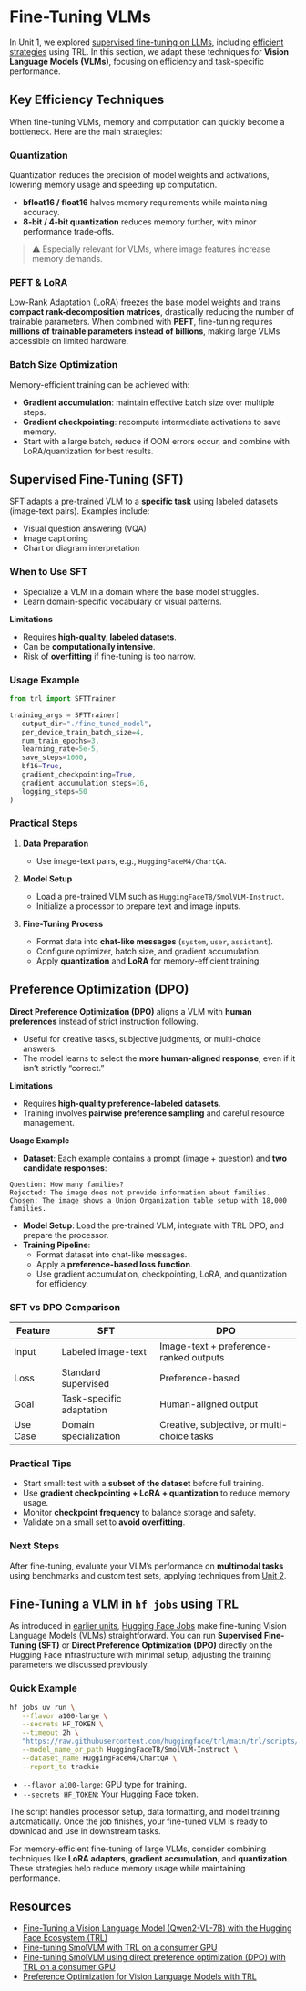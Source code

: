# Fine-Tuning VLMs

In Unit 1, we explored [supervised fine-tuning on LLMs](../unit1/3), including [efficient strategies](../unit1/3a) using TRL. In this section, we adapt these techniques for **Vision Language Models (VLMs)**, focusing on efficiency and task-specific performance.


## Key Efficiency Techniques

When fine-tuning VLMs, memory and computation can quickly become a bottleneck. Here are the main strategies:

### Quantization

Quantization reduces the precision of model weights and activations, lowering memory usage and speeding up computation.
- **bfloat16 / float16** halves memory requirements while maintaining accuracy.
- **8-bit / 4-bit quantization** reduces memory further, with minor performance trade-offs.
> ⚠️ Especially relevant for VLMs, where image features increase memory demands.

### PEFT & LoRA

Low-Rank Adaptation (LoRA) freezes the base model weights and trains **compact rank-decomposition matrices**, drastically reducing the number of trainable parameters. When combined with **PEFT**, fine-tuning requires **millions of trainable parameters instead of billions**, making large VLMs accessible on limited hardware.

### Batch Size Optimization

Memory-efficient training can be achieved with:
- **Gradient accumulation**: maintain effective batch size over multiple steps.  
- **Gradient checkpointing**: recompute intermediate activations to save memory.  
- Start with a large batch, reduce if OOM errors occur, and combine with LoRA/quantization for best results.


## Supervised Fine-Tuning (SFT)

SFT adapts a pre-trained VLM to a **specific task** using labeled datasets (image-text pairs). Examples include:
- Visual question answering (VQA)  
- Image captioning  
- Chart or diagram interpretation  

### When to Use SFT
- Specialize a VLM in a domain where the base model struggles.  
- Learn domain-specific vocabulary or visual patterns.  

**Limitations**
- Requires **high-quality, labeled datasets**.  
- Can be **computationally intensive**.  
- Risk of **overfitting** if fine-tuning is too narrow.  

### Usage Example

```python
from trl import SFTTrainer

training_args = SFTTrainer(
   output_dir="./fine_tuned_model",
   per_device_train_batch_size=4,
   num_train_epochs=3,
   learning_rate=5e-5,
   save_steps=1000,
   bf16=True,
   gradient_checkpointing=True,
   gradient_accumulation_steps=16,
   logging_steps=50
)
```

### Practical Steps

1. **Data Preparation**  
   - Use image-text pairs, e.g., `HuggingFaceM4/ChartQA`.

2. **Model Setup**  
   - Load a pre-trained VLM such as `HuggingFaceTB/SmolVLM-Instruct`.  
   - Initialize a processor to prepare text and image inputs.

3. **Fine-Tuning Process**  
   - Format data into **chat-like messages** (`system`, `user`, `assistant`).  
   - Configure optimizer, batch size, and gradient accumulation.  
   - Apply **quantization** and **LoRA** for memory-efficient training.  

## Preference Optimization (DPO)

**Direct Preference Optimization (DPO)** aligns a VLM with **human preferences** instead of strict instruction following.  
- Useful for creative tasks, subjective judgments, or multi-choice answers.  
- The model learns to select the **more human-aligned response**, even if it isn’t strictly “correct.”

**Limitations**  
- Requires **high-quality preference-labeled datasets**.  
- Training involves **pairwise preference sampling** and careful resource management.  

**Usage Example**  

- **Dataset**: Each example contains a prompt (image + question) and **two candidate responses**:

```text
Question: How many families?
Rejected: The image does not provide information about families.
Chosen: The image shows a Union Organization table setup with 18,000 families.
```

- **Model Setup**: Load the pre-trained VLM, integrate with TRL DPO, and prepare the processor.  
- **Training Pipeline**:  
  - Format dataset into chat-like messages.  
  - Apply a **preference-based loss function**.  
  - Use gradient accumulation, checkpointing, LoRA, and quantization for efficiency.  

### SFT vs DPO Comparison

| Feature | SFT | DPO |
|---------|-----|-----|
| Input   | Labeled image-text | Image-text + preference-ranked outputs |
| Loss    | Standard supervised | Preference-based |
| Goal    | Task-specific adaptation | Human-aligned output |
| Use Case| Domain specialization | Creative, subjective, or multi-choice tasks |

### Practical Tips

- Start small: test with a **subset of the dataset** before full training.  
- Use **gradient checkpointing + LoRA + quantization** to reduce memory usage.  
- Monitor **checkpoint frequency** to balance storage and safety.  
- Validate on a small set to **avoid overfitting**.  

### Next Steps

After fine-tuning, evaluate your VLM’s performance on **multimodal tasks** using benchmarks and custom test sets, applying techniques from [Unit 2](../unit2/1).

## Fine-Tuning a VLM in `hf jobs` using TRL

As introduced in [earlier units](unit1/5), [Hugging Face Jobs](https://huggingface.co/docs/huggingface_hub/guides/jobs) make fine-tuning Vision Language Models (VLMs) straightforward. You can run **Supervised Fine-Tuning (SFT)** or **Direct Preference Optimization (DPO)** directly on the Hugging Face infrastructure with minimal setup, adjusting the training parameters we discussed previously.

### Quick Example

```bash
hf jobs uv run \
   --flavor a100-large \
   --secrets HF_TOKEN \
   --timeout 2h \
   "https://raw.githubusercontent.com/huggingface/trl/main/trl/scripts/sft.py" \
   --model_name_or_path HuggingFaceTB/SmolVLM-Instruct \
   --dataset_name HuggingFaceM4/ChartQA \
   --report_to trackio
```

- `--flavor a100-large`: GPU type for training.
- `--secrets HF_TOKEN`: Your Hugging Face token.

The script handles processor setup, data formatting, and model training automatically. Once the job finishes, your fine-tuned VLM is ready to download and use in downstream tasks.

<Tip> 

For memory-efficient fine-tuning of large VLMs, consider combining techniques like **LoRA adapters**, **gradient accumulation**, and **quantization**. These strategies help reduce memory usage while maintaining performance. 

</Tip>

## Resources

- [Fine-Tuning a Vision Language Model (Qwen2-VL-7B) with the Hugging Face Ecosystem (TRL)](https://huggingface.co/learn/cookbook/fine_tuning_vlm_trl)
- [Fine-tuning SmolVLM with TRL on a consumer GPU](https://huggingface.co/learn/cookbook/fine_tuning_smol_vlm_sft_trl) 
- [Fine-tuning SmolVLM using direct preference optimization (DPO) with TRL on a consumer GPU](https://huggingface.co/learn/cookbook/fine_tuning_vlm_dpo_smolvlm_instruct) 
- [Preference Optimization for Vision Language Models with TRL](https://huggingface.co/blog/dpo_vlm)

